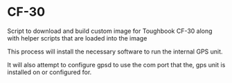 # CF-30
Script to download and build custom image for Toughbook CF-30
along with helper scripts that are loaded into the image

This process will install the necessary software to run the internal GPS unit.

It will also attempt to configure gpsd to use the com port that the,
gps unit is installed on or configured for.
